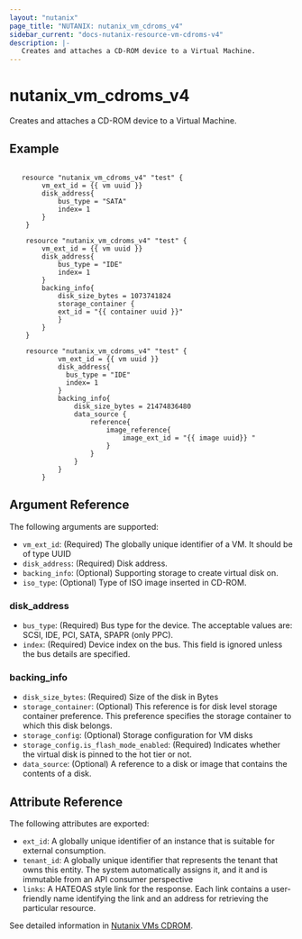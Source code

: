 ```yaml
---
layout: "nutanix"
page_title: "NUTANIX: nutanix_vm_cdroms_v4"
sidebar_current: "docs-nutanix-resource-vm-cdroms-v4"
description: |-
   Creates and attaches a CD-ROM device to a Virtual Machine.
---
```


# nutanix_vm_cdroms_v4

Creates and attaches a CD-ROM device to a Virtual Machine.

## Example

```hcl

   resource "nutanix_vm_cdroms_v4" "test" {
        vm_ext_id = {{ vm uuid }}
        disk_address{
            bus_type = "SATA"
            index= 1
        }
    }

    resource "nutanix_vm_cdroms_v4" "test" {
        vm_ext_id = {{ vm uuid }}
        disk_address{
            bus_type = "IDE"
            index= 1
        }
        backing_info{
            disk_size_bytes = 1073741824
            storage_container {
            ext_id = "{{ container uuid }}"
            }
        }
    }

    resource "nutanix_vm_cdroms_v4" "test" {
			vm_ext_id = {{ vm uuid }}
			disk_address{
			  bus_type = "IDE"
			  index= 1
			}
			backing_info{
				disk_size_bytes = 21474836480
				data_source {
					reference{
						image_reference{
							image_ext_id = "{{ image uuid}} "
						}
					}
				}
			}
		}

```


## Argument Reference

The following arguments are supported:

* `vm_ext_id`: (Required) The globally unique identifier of a VM. It should be of type UUID
* `disk_address`: (Required) Disk address.
* `backing_info`: (Optional) Supporting storage to create virtual disk on.
* `iso_type`: (Optional) Type of ISO image inserted in CD-ROM. 


### disk_address
* `bus_type`: (Required) Bus type for the device. The acceptable values are: SCSI, IDE, PCI, SATA, SPAPR (only PPC).
* `index`: (Required) Device index on the bus. This field is ignored unless the bus details are specified.


### backing_info
* `disk_size_bytes`: (Required) Size of the disk in Bytes
* `storage_container`: (Optional) This reference is for disk level storage container preference. This preference specifies the storage container to which this disk belongs.
* `storage_config`: (Optional) Storage configuration for VM disks
* `storage_config.is_flash_mode_enabled`: (Required) Indicates whether the virtual disk is pinned to the hot tier or not.
* `data_source`: (Optional) A reference to a disk or image that contains the contents of a disk.


## Attribute Reference

The following attributes are exported:

* `ext_id`: A globally unique identifier of an instance that is suitable for external consumption.
* `tenant_id`: A globally unique identifier that represents the tenant that owns this entity. The system automatically assigns it, and it and is immutable from an API consumer perspective
* `links`: A HATEOAS style link for the response. Each link contains a user-friendly name identifying the link and an address for retrieving the particular resource.


See detailed information in [Nutanix VMs CDROM](https://developers.nutanix.com/api-reference?namespace=vmm&version=v4.0.b1).